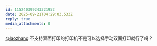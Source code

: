 ```yaml
---
id: 115240399243321952
date: 2025-09-21T04:29:03.533Z
reply: true
media_attachments: 0
---
```


<p><span class="h-card" translate="no"><a href="https://suo.si/@laozhang" class="u-url mention" rel="nofollow noopener" target="_blank">@<span>laozhang</span></a></span> 不支持双面打印的打印机不是可以选择手动双面打印就行了吗？</p>
